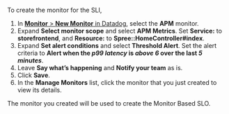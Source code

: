 To create the monitor for the SLI, 

1. In <a href="https://app.datadoghq.com/monitors#/create" target="_datadog">**Monitor** > **New Monitor** in Datadog</a>, select the **APM** monitor.
2. Expand **Select monitor scope** and select **APM Metrics**. Set **Service:** to **storefrontend**, and **Resource:** to **Spree::HomeController#index**.
3. Expand **Set alert conditions** and select **Threshold Alert**. Set the alert criteria to **Alert when the *p99 latency* is *above* *6* over the last *5 minutes***.  
4. Leave **Say what’s happening** and **Notify your team** as is. 
5. Click **Save**. 
6. In the **Manage Monitors** list, click the monitor that you just created to view its details.

The monitor you created will be used to create the Monitor Based SLO.